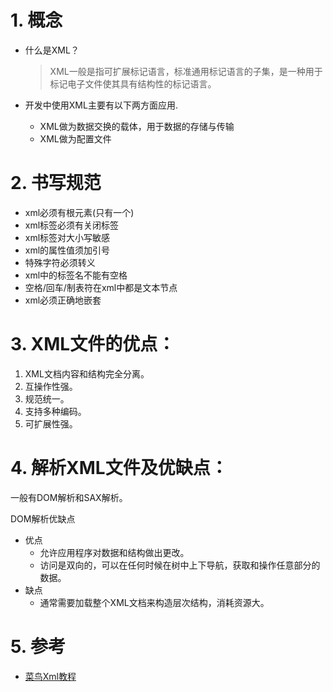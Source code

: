 <!--
 * @Author: JohnJeep
 * @Date: 2021-01-25 09:18:04
 * @LastEditTime: 2021-08-15 16:22:51
 * @LastEditors: Windows10
 * @Description: Xml学习记录
-->
# 1. 概念
- 什么是XML？
  > XML一般是指可扩展标记语言，标准通用标记语言的子集，是一种用于标记电子文件使其具有结构性的标记语言。

- 开发中使用XML主要有以下两方面应用.
  - XML做为数据交换的载体，用于数据的存储与传输
  - XML做为配置文件

# 2. 书写规范
- xml必须有根元素(只有一个)
- xml标签必须有关闭标签
- xml标签对大小写敏感
- xml的属性值须加引号
- 特殊字符必须转义
- xml中的标签名不能有空格
- 空格/回车/制表符在xml中都是文本节点
- xml必须正确地嵌套

# 3. XML文件的优点：
1. XML文档内容和结构完全分离。
2. 互操作性强。
3. 规范统一。
4. 支持多种编码。
5. 可扩展性强。

# 4. 解析XML文件及优缺点：
一般有DOM解析和SAX解析。

DOM解析优缺点
- 优点
  - 允许应用程序对数据和结构做出更改。
  - 访问是双向的，可以在任何时候在树中上下导航，获取和操作任意部分的数据。
- 缺点
  - 通常需要加载整个XML文档来构造层次结构，消耗资源大。


# 5. 参考
- [菜鸟Xml教程](https://www.runoob.com/xml/xml-syntax.html)